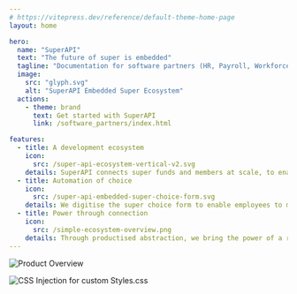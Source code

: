 ```yaml
---
# https://vitepress.dev/reference/default-theme-home-page
layout: home

hero:
  name: "SuperAPI"
  text: "The future of super is embedded"
  tagline: "Documentation for software partners (HR, Payroll, Workforce Management)"
  image:
    src: "glyph.svg"
    alt: "SuperAPI Embedded Super Ecosystem"
  actions:
    - theme: brand
      text: Get started with SuperAPI
      link: /software_partners/index.html

features:
  - title: A development ecosystem
    icon:
      src: /super-api-ecosystem-vertical-v2.svg
    details: SuperAPI connects super funds and members at scale, to enable efficiency for employers, employees and software providers when managing superannuation obligations.
  - title: Automation of choice
    icon:
      src: /super-api-embedded-super-choice-form.svg
    details: We digitise the super choice form to enable employees to make super choices through an informed process. We reduce invalid choices through automation, validation and UX that informs users of their decisions and obligations.
  - title: Power through connection
    icon:
      src: /simple-ecosystem-overview.png
    details: Through productised abstraction, we bring the power of a range of API's for superannuation together in a single package, which solves the key problems faced by employers.
---
```


![Product Overview](/super-api-product-overview-v2.svg "Product Overview")

![CSS Injection for custom Styles.css](/superapi-embedded-css-styled.png "Custom CSS Styles")
